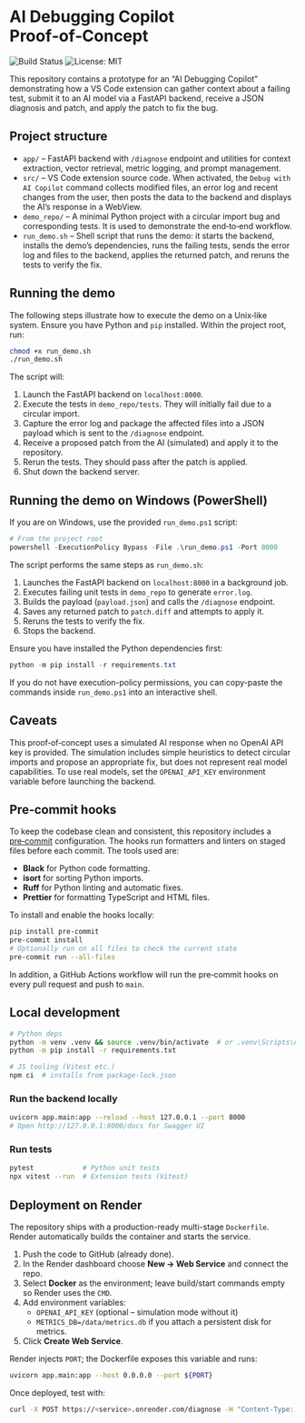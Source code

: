 # AI Debugging Copilot Proof‑of‑Concept

<!-- Badges -->
![Build Status](https://github.com/your-account/your-repo/actions/workflows/ci.yml/badge.svg)
![License: MIT](https://img.shields.io/badge/License-MIT-yellow.svg)

This repository contains a prototype for an “AI Debugging Copilot”
demonstrating how a VS Code extension can gather context about a failing
test, submit it to an AI model via a FastAPI backend, receive a JSON
diagnosis and patch, and apply the patch to fix the bug.

## Project structure

- `app/` – FastAPI backend with `/diagnose` endpoint and utilities for
  context extraction, vector retrieval, metric logging, and prompt
  management.
- `src/` – VS Code extension source code. When activated, the
  `Debug with AI Copilot` command collects modified files, an error log and
  recent changes from the user, then posts the data to the backend and
  displays the AI’s response in a WebView.
- `demo_repo/` – A minimal Python project with a circular import bug and
  corresponding tests. It is used to demonstrate the end‑to‑end
  workflow.
- `run_demo.sh` – Shell script that runs the demo: it starts the backend,
  installs the demo’s dependencies, runs the failing tests, sends the
  error log and files to the backend, applies the returned patch, and
  reruns the tests to verify the fix.

## Running the demo

The following steps illustrate how to execute the demo on a Unix‑like
system. Ensure you have Python and `pip` installed. Within the project
root, run:

```bash
chmod +x run_demo.sh
./run_demo.sh
```

The script will:

1. Launch the FastAPI backend on `localhost:8000`.
2. Execute the tests in `demo_repo/tests`. They will initially fail due to a
   circular import.
3. Capture the error log and package the affected files into a JSON
   payload which is sent to the `/diagnose` endpoint.
4. Receive a proposed patch from the AI (simulated) and apply it to the
   repository.
5. Rerun the tests. They should pass after the patch is applied.
6. Shut down the backend server.

## Running the demo on Windows (PowerShell)

If you are on Windows, use the provided `run_demo.ps1` script:

```powershell
# From the project root
powershell -ExecutionPolicy Bypass -File .\run_demo.ps1 -Port 8000
```

The script performs the same steps as `run_demo.sh`:
1. Launches the FastAPI backend on `localhost:8000` in a background job.
2. Executes failing unit tests in `demo_repo` to generate `error.log`.
3. Builds the payload (`payload.json`) and calls the `/diagnose` endpoint.
4. Saves any returned patch to `patch.diff` and attempts to apply it.
5. Reruns the tests to verify the fix.
6. Stops the backend.

Ensure you have installed the Python dependencies first:

```powershell
python -m pip install -r requirements.txt
```

If you do not have execution-policy permissions, you can copy-paste the commands inside `run_demo.ps1` into an interactive shell.

## Caveats

This proof‑of‑concept uses a simulated AI response when no OpenAI API key
is provided. The simulation includes simple heuristics to detect circular
imports and propose an appropriate fix, but does not represent real model
capabilities. To use real models, set the `OPENAI_API_KEY` environment
variable before launching the backend.

## Pre‑commit hooks

To keep the codebase clean and consistent, this repository includes a
[pre‑commit](https://pre-commit.com/) configuration. The hooks run
formatters and linters on staged files before each commit. The tools used are:

- **Black** for Python code formatting.
- **isort** for sorting Python imports.
- **Ruff** for Python linting and automatic fixes.
- **Prettier** for formatting TypeScript and HTML files.

To install and enable the hooks locally:

```bash
pip install pre-commit
pre-commit install
# Optionally run on all files to check the current state
pre-commit run --all-files
```

In addition, a GitHub Actions workflow will run the pre‑commit hooks on
every pull request and push to `main`.

## Local development

```bash
# Python deps
python -m venv .venv && source .venv/bin/activate  # or .venv\Scripts\Activate on Windows
python -m pip install -r requirements.txt

# JS tooling (Vitest etc.)
npm ci  # installs from package-lock.json
```

### Run the backend locally

```bash
uvicorn app.main:app --reload --host 127.0.0.1 --port 8000
# Open http://127.0.0.1:8000/docs for Swagger UI
```

### Run tests

```bash
pytest            # Python unit tests
npx vitest --run  # Extension tests (Vitest)
```

## Deployment on Render

The repository ships with a production-ready multi-stage `Dockerfile`.
Render automatically builds the container and starts the service.

1. Push the code to GitHub (already done).
2. In the Render dashboard choose **New → Web Service** and connect the repo.
3. Select **Docker** as the environment; leave build/start commands empty so Render uses the `CMD`.
4. Add environment variables:
   * `OPENAI_API_KEY` (optional – simulation mode without it)
   * `METRICS_DB=/data/metrics.db` if you attach a persistent disk for metrics.
5. Click **Create Web Service**.

Render injects `PORT`; the Dockerfile exposes this variable and runs:

```sh
uvicorn app.main:app --host 0.0.0.0 --port ${PORT}
```

Once deployed, test with:

```bash
curl -X POST https://<service>.onrender.com/diagnose -H "Content-Type: application/json" -d '{"files": [], "error_log": "", "summary": "health"}'
```